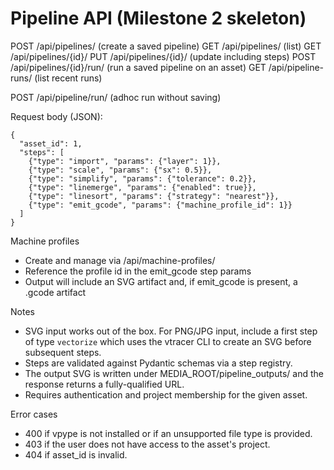 # Pipeline API (Milestone 2 skeleton)

POST /api/pipelines/  (create a saved pipeline)
GET /api/pipelines/   (list)
GET /api/pipelines/{id}/
PUT /api/pipelines/{id}/  (update including steps)
POST /api/pipelines/{id}/run/  (run a saved pipeline on an asset)
GET /api/pipeline-runs/  (list recent runs)

POST /api/pipeline/run/   (adhoc run without saving)

Request body (JSON):
```
{
  "asset_id": 1,
  "steps": [
    {"type": "import", "params": {"layer": 1}},
    {"type": "scale", "params": {"sx": 0.5}},
    {"type": "simplify", "params": {"tolerance": 0.2}},
    {"type": "linemerge", "params": {"enabled": true}},
    {"type": "linesort", "params": {"strategy": "nearest"}},
    {"type": "emit_gcode", "params": {"machine_profile_id": 1}}
  ]
}
```

Machine profiles
- Create and manage via /api/machine-profiles/
- Reference the profile id in the emit_gcode step params
- Output will include an SVG artifact and, if emit_gcode is present, a .gcode artifact

Notes
- SVG input works out of the box. For PNG/JPG input, include a first step of type `vectorize` which uses the vtracer CLI to create an SVG before subsequent steps.
- Steps are validated against Pydantic schemas via a step registry.
- The output SVG is written under MEDIA_ROOT/pipeline_outputs/ and the response returns a fully-qualified URL.
- Requires authentication and project membership for the given asset.

Error cases
- 400 if vpype is not installed or if an unsupported file type is provided.
- 403 if the user does not have access to the asset's project.
- 404 if asset_id is invalid.

